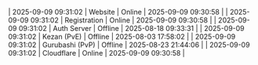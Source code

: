 | 2025-09-09 09:31:02 | Website | Online | 2025-09-09 09:30:58 |
| 2025-09-09 09:31:02 | Registration | Online | 2025-09-09 09:30:58 |
| 2025-09-09 09:31:02 | Auth Server | Offline | 2025-08-18 09:33:31 |
| 2025-09-09 09:31:02 | Kezan (PvE) | Offline | 2025-08-03 17:58:02 |
| 2025-09-09 09:31:02 | Gurubashi (PvP) | Offline | 2025-08-23 21:44:06 |
| 2025-09-09 09:31:02 | Cloudflare | Online | 2025-09-09 09:30:58 |
